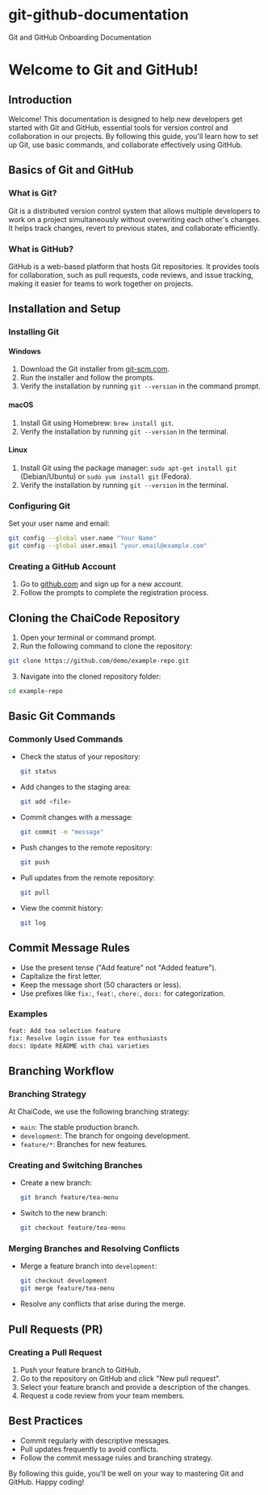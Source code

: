 # git-github-documentation
Git and GitHub Onboarding Documentation

# Welcome to Git and GitHub!

## Introduction
Welcome! This documentation is designed to help new developers get started with Git and GitHub, essential tools for version control and collaboration in our projects. By following this guide, you'll learn how to set up Git, use basic commands, and collaborate effectively using GitHub.

## Basics of Git and GitHub
### What is Git?
Git is a distributed version control system that allows multiple developers to work on a project simultaneously without overwriting each other's changes. It helps track changes, revert to previous states, and collaborate efficiently.

### What is GitHub?
GitHub is a web-based platform that hosts Git repositories. It provides tools for collaboration, such as pull requests, code reviews, and issue tracking, making it easier for teams to work together on projects.

## Installation and Setup
### Installing Git
#### Windows
1. Download the Git installer from [git-scm.com](https://git-scm.com/download/win).
2. Run the installer and follow the prompts.
3. Verify the installation by running `git --version` in the command prompt.

#### macOS
1. Install Git using Homebrew: `brew install git`.
2. Verify the installation by running `git --version` in the terminal.

#### Linux
1. Install Git using the package manager: `sudo apt-get install git` (Debian/Ubuntu) or `sudo yum install git` (Fedora).
2. Verify the installation by running `git --version` in the terminal.

### Configuring Git
Set your user name and email:
```bash
git config --global user.name "Your Name"
git config --global user.email "your.email@example.com"


```

### Creating a GitHub Account
1. Go to [github.com](https://github.com) and sign up for a new account.
2. Follow the prompts to complete the registration process.

## Cloning the ChaiCode Repository
1. Open your terminal or command prompt.
2. Run the following command to clone the repository:
```bash
git clone https://github.com/demo/example-repo.git
```
3. Navigate into the cloned repository folder:
```bash
cd example-repo
```

## Basic Git Commands
### Commonly Used Commands
- Check the status of your repository:
  ```bash
  git status
  ```
- Add changes to the staging area:
  ```bash
  git add <file>
  ```
- Commit changes with a message:
  ```bash
  git commit -m "message"
  ```
- Push changes to the remote repository:
  ```bash
  git push
  ```
- Pull updates from the remote repository:
  ```bash
  git pull
  ```
- View the commit history:
  ```bash
  git log
  ```

## Commit Message Rules
- Use the present tense ("Add feature" not "Added feature").
- Capitalize the first letter.
- Keep the message short (50 characters or less).
- Use prefixes like `fix:`, `feat:`, `chore:`, `docs:` for categorization.

### Examples
```bash
feat: Add tea selection feature
fix: Resolve login issue for tea enthusiasts
docs: Update README with chai varieties
```

## Branching Workflow
### Branching Strategy
At ChaiCode, we use the following branching strategy:
- `main`: The stable production branch.
- `development`: The branch for ongoing development.
- `feature/*`: Branches for new features.

### Creating and Switching Branches
- Create a new branch:
  ```bash
  git branch feature/tea-menu
  ```
- Switch to the new branch:
  ```bash
  git checkout feature/tea-menu
  ```

### Merging Branches and Resolving Conflicts
- Merge a feature branch into `development`:
  ```bash
  git checkout development
  git merge feature/tea-menu
  ```
- Resolve any conflicts that arise during the merge.

## Pull Requests (PR)
### Creating a Pull Request
1. Push your feature branch to GitHub.
2. Go to the repository on GitHub and click "New pull request".
3. Select your feature branch and provide a description of the changes.
4. Request a code review from your team members.

## Best Practices
- Commit regularly with descriptive messages.
- Pull updates frequently to avoid conflicts.
- Follow the commit message rules and branching strategy.

By following this guide, you'll be well on your way to mastering Git and GitHub. Happy coding!
```
